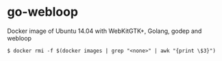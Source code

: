 # go-webloop
Docker image of Ubuntu 14.04 with WebKitGTK+, Golang, godep and webloop


	$ docker rmi -f $(docker images | grep "<none>" | awk "{print \$3}")